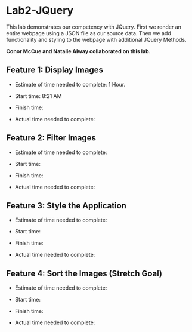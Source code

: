 # Lab2-JQuery
This lab demonstrates our competency with JQuery. First we render an entire webpage using a JSON file as our source data. Then we add functionality and styling to the webpage with additional JQuery Methods. 

**Conor McCue and Natalie Alway collaborated on this lab.**
## Feature 1: Display Images

* Estimate of time needed to complete: 1 Hour.

* Start time: 8:21 AM

* Finish time: 

* Actual time needed to complete: 

## Feature 2: Filter Images

* Estimate of time needed to complete: 

* Start time: 

* Finish time: 

* Actual time needed to complete: 

## Feature 3: Style the Application

* Estimate of time needed to complete: 

* Start time: 

* Finish time: 

* Actual time needed to complete: 

## Feature 4: Sort the Images (Stretch Goal)

* Estimate of time needed to complete: 

* Start time: 

* Finish time: 

* Actual time needed to complete: 